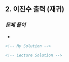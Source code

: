 ## 2. 이진수 출력 (재귀)

### _문제 풀이_

-

```html
<!-- My Solution -->
```

```html
<!-- Lecture Solution -->
```
